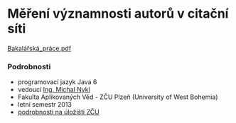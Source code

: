 # Měření významnosti autorů v citační síti

[Bakalářská_práce.pdf](doc/thesis.pdf)

### Podrobnosti
* programovací jazyk Java 6
* vedoucí [Ing. Michal Nykl](http://home.zcu.cz/~nyklm/)
* Fakulta Aplikovaných Věd - ZČU Plzeň (University of West Bohemia)
* letní semestr 2013
* [podrobnosti na úložišti ZČU](https://portal.zcu.cz/stag?urlid=prohlizeni-prace-detail&praceIdno=53064)

